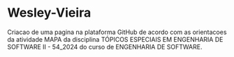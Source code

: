 # Wesley-Vieira
Criacao de uma pagina na plataforma GitHub de acordo com as orientacoes da atividade MAPA da disciplina TÓPICOS ESPECIAIS EM ENGENHARIA DE SOFTWARE II - 54_2024 do curso de ENGENHARIA DE SOFTWARE. 

